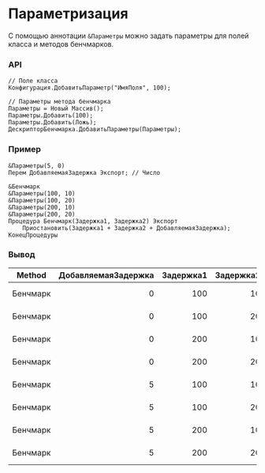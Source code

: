 # Параметризация

С помощью аннотации `&Параметры` можно задать параметры для полей класса и методов бенчмарков.

### API

```bsl
// Поле класса
Конфигурация.ДобавитьПараметр("ИмяПоля", 100);
```

```bsl
// Параметры метода бенчмарка
Параметры = Новый Массив();
Параметры.Добавить(100);
Параметры.Добавить(Ложь);
ДескрипторБенчмарка.ДобавитьПараметры(Параметры);
```

### Пример

```bsl
&Параметры(5, 0)
Перем ДобавляемаяЗадержка Экспорт; // Число

&Бенчмарк
&Параметры(100, 10)
&Параметры(100, 20)
&Параметры(200, 10)
&Параметры(200, 20)
Процедура Бенчмарк(Задержка1, Задержка2) Экспорт
	Приостановить(Задержка1 + Задержка2 + ДобавляемаяЗадержка);
КонецПроцедуры
```

### Вывод

| Method   | ДобавляемаяЗадержка | Задержка1 | Задержка2 |     Mean |   StdErr |   StdDev |   Median |  Op/s |
|----------|--------------------:|----------:|----------:|---------:|---------:|---------:|---------:|------:|
| Бенчмарк |                   0 |       100 |        10 | 110.9 ms | 22.06 us | 85.44 us | 111.0 ms | 9.015 |
| Бенчмарк |                   0 |       100 |        20 | 120.9 ms | 24.96 us | 96.68 us | 121.0 ms | 8.270 |
| Бенчмарк |                   0 |       200 |        10 | 210.9 ms | 17.05 us | 66.04 us | 211.0 ms | 4.740 |
| Бенчмарк |                   0 |       200 |        20 | 220.9 ms | 15.21 us | 58.90 us | 221.0 ms | 4.526 |
| Бенчмарк |                   5 |       100 |        10 | 115.9 ms | 18.02 us | 69.80 us | 115.9 ms | 8.626 |
| Бенчмарк |                   5 |       100 |        20 | 125.9 ms | 15.85 us | 61.40 us | 126.0 ms | 7.941 |
| Бенчмарк |                   5 |       200 |        10 | 215.9 ms | 21.92 us | 84.91 us | 216.0 ms | 4.632 |
| Бенчмарк |                   5 |       200 |        20 | 225.9 ms | 16.34 us | 63.28 us | 225.9 ms | 4.426 |
